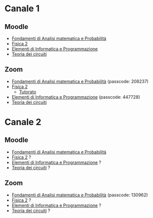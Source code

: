 # Canale 1
## Moodle

- [Fondamenti di Analisi matematica e Probabilità](https://elearning.dei.unipd.it/course/view.php?id=6353)
- [Fisica 2](https://elearning.dei.unipd.it/course/view.php?id=6332)
- [Elementi di Informatica e Programmazione](https://elearning.dei.unipd.it/course/view.php?id=6276)
- [Teoria dei circuiti](https://elearning.dei.unipd.it/course/view.php?id=6850)


## Zoom

- [Fondamenti di Analisi matematica e Probabilità](https://unipd.zoom.us/j/98873313275?pwd=alVOTkY5K09DajdQdWdDUldyOTdSZz09) (passcode: 208237)
- [Fisica 2](https://unipd.zoom.us/j/2535138427)
  - [Tutorato](https://unipd.zoom.us/j/2535138427)
- [Elementi di Informatica e Programmazione](https://unipd.zoom.us/j/96254777981?pwd=R3ZBS282bXBYUGpKaW1rdUFsLzJuZz09) (passcode: 447728)
- [Teoria dei circuiti](https://unipd.zoom.us/j/83585744362?pwd=eU1aLzB6OGlaZnZZamNMTEdnTlV4dz09)


# Canale 2
## Moodle

- [Fondamenti di Analisi matematica e Probabilità](https://elearning.dei.unipd.it/enrol/index.php?id=6073)
- [Fisica 2]() ?
- [Elementi di Informatica e Programmazione]() ?
- [Teoria dei circuiti]() ?

## Zoom

- [Fondamenti di Analisi matematica e Probabilità](https://unipd.zoom.us/j/95875931727?pwd=ZTU4bjBrVTBFWnUrRlE3VjZ2am1zdz09) (passcode: 130962)
- [Fisica 2]() ?
- [Elementi di Informatica e Programmazione]() ?
- [Teoria dei circuiti]() ?
